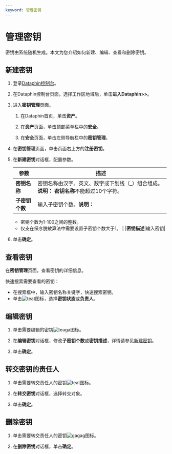 ```yaml
---
keyword: 管理密钥
---
```


# 管理密钥

密钥由系统随机生成。本文为您介绍如何新建、编辑、查看和删除密钥。

## 新建密钥

1.  登录[Dataphin控制台](https://dataphin.console.aliyun.com/workingArea)。

2.  在Dataphin控制台页面，选择工作区地域后，单击**进入Dataphin\>\>**。

3.  进入**密钥管理**页面。

    1.  在Dataphin首页，单击**资产**。

    2.  在**资产**页面，单击顶部菜单栏中的**安全**。

    3.  在**安全**页面，单击左侧导航栏中的**密钥管理**。

4.  在**密钥管理**页面，单击页面右上方的**注册密钥**。

5.  在**新建密钥**对话框，配置参数。

    |参数|描述|
    |--|--|
    |**密钥名称**|密钥名称由汉字、英文、数字或下划线（\_）组合组成。**说明：** **密钥名称**不能超过10个字符。 |
    |**子密钥个数**|输入子密钥个数。**说明：**

    -   密钥个数为1-100之间的整数。
    -   仅支在保序脱敏算法中需要设置子密钥个数大于1。 |
    |**密钥描述**|输入密钥|

6.  单击**确定**。


## 查看密钥

在**密钥管理**页面，查看密钥的详细信息。

快速搜索需要查看的密钥：

-   在搜索框中，输入密钥名称关键字，快速搜索密钥。
-   单击![teat](https://static-aliyun-doc.oss-accelerate.aliyuncs.com/assets/img/zh-CN/4584966951/p137956.png)图标，选择**密钥状态**或**负责人**。

## 编辑密钥

1.  单击需要编辑的密钥![teaga](https://static-aliyun-doc.oss-accelerate.aliyuncs.com/assets/img/zh-CN/4584966951/p137957.png)图标。

2.  在**编辑密钥**对话框，修改**子密钥个数**或**密钥描述**，详情请参见[新建密钥](#section_l09_gec_1qt)。

3.  单击**确定**。


## 转交密钥的责任人

1.  单击需要转交责任人的密钥![teat](https://static-aliyun-doc.oss-accelerate.aliyuncs.com/assets/img/zh-CN/4584966951/p137958.png)图标。

2.  在**转交密钥**对话框，选择转交对象。

3.  单击**确定**。


## 删除密钥

1.  单击需要转交责任人的密钥![gagag](https://static-aliyun-doc.oss-accelerate.aliyuncs.com/assets/img/zh-CN/4584966951/p137960.png)图标。

2.  在**删除密钥**对话框，单击**确定**。


